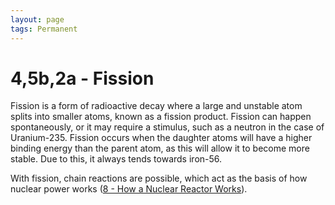 ```yaml
---
layout: page
tags: Permanent 
---
```


# 4,5b,2a - Fission

Fission is a form of radioactive decay where a large and unstable atom splits into smaller atoms, known as a fission product. Fission can happen spontaneously, or it may require a stimulus, such as a neutron in the case of Uranium-235. Fission occurs when the daughter atoms will have a higher binding energy than the parent atom, as this will allow it to become more stable. Due to this, it always tends towards iron-56.

With fission, chain reactions are possible, which act as the basis of how nuclear power works ([8 - How a Nuclear Reactor Works](8%20-%20How%20a%20Nuclear%20Reactor%20Works.md)).